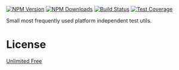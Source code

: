[![NPM Version][npm-image]][npm-url]
[![NPM Downloads][downloads-image]][downloads-url]
[![Build Status][github-image]][github-url]
[![Test Coverage][coveralls-image]][coveralls-url]

Small most frequently used platform independent test utils.

# License

[Unlimited Free](LICENSE)

[npm-image]: https://img.shields.io/npm/v/@flemist/formdata-node.svg
[npm-url]: https://npmjs.org/package/@flemist/formdata-node
[downloads-image]: https://img.shields.io/npm/dm/@flemist/formdata-node.svg
[downloads-url]: https://npmjs.org/package/@flemist/formdata-node
[github-image]: https://github.com/NikolayMakhonin/formdata-node/actions/workflows/test.yml/badge.svg
[github-url]: https://github.com/NikolayMakhonin/formdata-node/actions
[coveralls-image]: https://coveralls.io/repos/github/NikolayMakhonin/formdata-node/badge.svg
[coveralls-url]: https://coveralls.io/github/NikolayMakhonin/formdata-node
